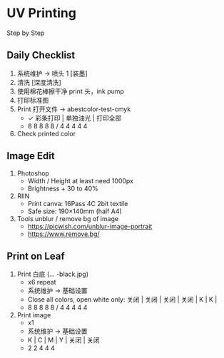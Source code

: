 # UV Printing

Step by Step

## Daily Checklist

1. 系统维护 -> 喷头 1 [装墨]
2. 清洗 [深度清洗]
3. 使用棉花棒擦干净 print 头，ink pump
4. 打印标准图
5. Print 打开文件 -> abestcolor-test-cmyk
   - ✓ 彩条打印 | 单独油光 | 打印全部
   - 8 8 8 8 8 / 4 4 4 4 4
6. Check printed color

## Image Edit

1. Photoshop
   - Width / Height at least need 1000px
   - Brightness + 30 to 40%
2. RIIN
   - Print canva: 16Pass 4C 2bit textile
   - Safe size: 190×140mm (half A4)
3. Tools unblur / remove bg of image
   - https://picwish.com/unblur-image-portrait
   - https://www.remove.bg/

## Print on Leaf

1. Print 白底 (... -black.jpg)
   - x6 repeat 
   - 系统维护 -> 基础设置
   - Close all colors, open white only: 关闭 | 关闭 | 关闭 | 关闭 | K | K |
   - 8 8 8 8 8 / 4 4 4 4 4
2. Print image
   - x1
   - 系统维护 -> 基础设置
   - K | C | M | Y | 关闭 | 关闭
   - 2 2 4 4 4
